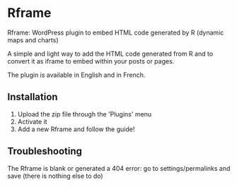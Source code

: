 # Rframe
Rframe: WordPress plugin to embed HTML code generated by R (dynamic maps and charts)

A simple and light way to add the HTML code generated from R and to convert it as iframe to embed within your posts or pages.

The plugin is available in English and in French.

## Installation

1. Upload the zip file through the 'Plugins' menu
2. Activate it
3. Add a new Rframe and follow the guide!

## Troubleshooting

The Rframe is blank or generated a 404 error: go to settings/permalinks and save (there is nothing else to do)
